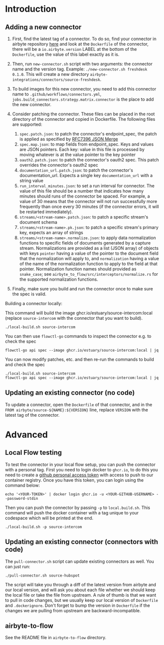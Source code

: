 # Introduction
## Adding a new connector

1. First, find the latest tag of a connector. To do so, find your connector in airbyte repository [here](https://github.com/airbytehq/airbyte/blob/master/airbyte-integrations/connectors) and look at the `Dockerfile` of the connector, there will be a `io.airbyte.version` LABEL at the bottom of the `Dockerfile`, use the value of this label exactly as it is.

2. Then, run `new-connector.sh` script with two arguments: the connector name and the version tag. Example: `./new-connector.sh freshdesk 0.1.0`. This will create a new directory `airbyte-integrations/connectors/source-freshdesk`.

3. To build images for this new connector, you need to add this connector name
   to `.github/workflows/connectors.yml`,
   `jobs.build_connectors.strategy.matrix.connector` is the place to add the new
   connector.

4. Consider patching the connector. These files can be placed in the root directory of the connector
and copied in Dockerfile. The following files are supported:
    1. `spec.patch.json`: to patch the connector's endpoint_spec, the patch is applied as specified by [RFC7396 JSON Merge](https://www.rfc-editor.org/rfc/rfc7396.txt)
    2. `spec.map.json`: to map fields from endpoint_spec. Keys and values are JSON pointers. Each key: value in this file is processed by moving whatever is at the value pointer to the key pointer
    3. `oauth2.patch.json`: to patch the connector's oauth2 spec. This patch overrides the connector's oauth2 spec
    4. `documentation_url.patch.json`: to patch the connector's
       documentation_url. Expects a single key `documentation_url` with a string value
    5. `run_interval_minutes.json`: to set a run interval for connector. The value of this file should be a number that indicates how many minutes should runs of the connector be spaced. For example, a value of 30 means that the connector will not run successfully more frequently than once every 30 minutes (if the connector errors, it will be restarted immediately).
    5. `streams/<stream-name>.patch.json`: to patch a specific stream's document schema
    6. `streams/<stream-name>.pk.json`: to patch a specific stream's primary key, expects an array of strings
    7. `streams/<stream-name>.normalize.json`: to apply data normalization functions to specific fields of documents generated by a capture stream. Normalizations are provided as a list (JSON array) of objects with keys `pointer` having a value of the pointer to the document field that the normalization will apply to, and `normalization` having a value of the name of the normalization function to apply to the field at that pointer. Normalization function names should provided as `snake_case`; see `airbyte_to_flow/src/interceptors/normalize.rs` for the supported normalization functions.

5. Finally, make sure you build and run the connector once to make sure the spec is
valid.

Building a connector locally:

This command will build the image ghcr.io/estuary/source-intercom:local (replace `source-intercom` with the connector that you want to build).
```
./local-build.sh source-intercom
```

You can then use `flowctl-go` commands to inspect the connector
e.g. to check the spec

```
flowctl-go api spec --image ghcr.io/estuary/source-intercom:local | jq
```

You can now modify patches, etc. and then re-run the commands
to build and check the spec

```
./local-build.sh source-intercom
flowctl-go api spec --image ghcr.io/estuary/source-intercom:local | jq
```

## Updating an existing connector (no code)

To update a connector, open the `Dockerfile` of that connector, and in the `FROM airbyte/source-${NAME}:${VERSION}` line, replace `VERSION` with the latest tag of the connector.

# Advanced

## Local Flow testing
To test the connector in your local flow setup, you can push the connector with
a personal tag. First you need to login docker to `ghcr.io`, to do this you need
to create a [github personal
access
token](https://docs.github.com/en/authentication/keeping-your-account-and-data-secure/creating-a-personal-access-token)
with access to push to our container registry. Once you have this token, you can
login using the command below:

```
echo '<YOUR-TOKEN>' | docker login ghcr.io -u <YOUR-GITHUB-USERNAME> --password-stdin
```

Then you can push the connector by passing `-p` to `local.build.sh`. This
command will push the docker container with a tag unique to your codespace which will
be printed at the end.

```
./local-build.sh -p source-intercom
```

## Updating an existing connector (connectors with code)

The `pull-connector.sh` script can update existing connectors as well. You can
just run:

```
./pull-connector.sh source-hubspot
```

The script will take you through a diff of the latest version from airbyte and
our local version, and will ask you about each file whether we should keep the
local file or take the file from upstream. A rule of thumb is that we want to
pull in code changes, but we usually keep our local version of `Dockerfile` and
`.dockerignore`. Don't forget to bump the version in `Dockerfile` if the changes
we are pulling from upstream are backward-incompatible.

## airbyte-to-flow

See the README file in `airbyte-to-flow` directory.
